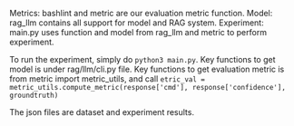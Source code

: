 Metrics: bashlint and metric are our evaluation metric function.
Model: rag_llm contains all support for model and RAG system.
Experiment: main.py uses function and model from rag_llm and metric to perform experiment.

To run the experiment, simply do ```python3 main.py```.
Key functions to get model is under rag/llm/cli.py file.
Key functions to get evaluation metric is from metric import metric_utils, and call ```etric_val = metric_utils.compute_metric(response['cmd'], response['confidence'], groundtruth)```

The json files are dataset and experiment results.
